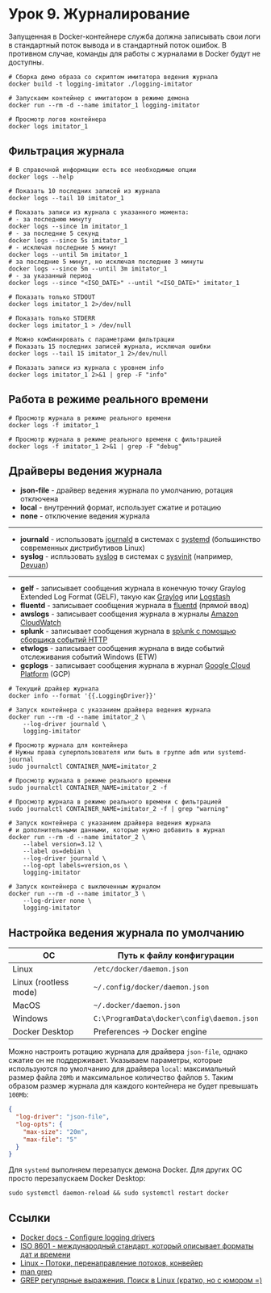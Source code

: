 # Урок 9. Журналирование

Запущенная в Docker-контейнере служба должна записывать свои логи в стандартный поток вывода и в стандартный поток ошибок.
В противном случае, команды для работы с журналами в Docker будут не доступны.

```shell
# Сборка демо образа со скриптом имитатора ведения журнала
docker build -t logging-imitator ./logging-imitator

# Запускаем контейнер с имитатором в режиме демона
docker run --rm -d --name imitator_1 logging-imitator

# Просмотр логов контейнера
docker logs imitator_1
```

## Фильтрация журнала

```shell
# В справочной информации есть все необходимые опции
docker logs --help

# Показать 10 последних записей из журнала
docker logs --tail 10 imitator_1

# Показать записи из журнала с указанного момента:
# - за последнюю минуту
docker logs --since 1m imitator_1
# - за последние 5 секунд
docker logs --since 5s imitator_1
# - исключая последние 5 минут
docker logs --until 5m imitator_1
# за последние 5 минут, но исключая последние 3 минуты
docker logs --since 5m --until 3m imitator_1
# - за указанный период
docker logs --since "<ISO_DATE>" --until "<ISO_DATE>" imitator_1

# Показать только STDOUT
docker logs imitator_1 2>/dev/null

# Показать только STDERR
docker logs imitator_1 > /dev/null

# Можно комбинировать с параметрами фильтрации
# Показать 15 последних записей журнала, исключая ошибки
docker logs --tail 15 imitator_1 2>/dev/null

# Показать записи из журнала с уровнем info
docker logs imitator_1 2>&1 | grep -F "info"
```

## Работа в режиме реального времени

```shell
# Просмотр журнала в режиме реального времени
docker logs -f imitator_1

# Просмотр журнала в режиме реального времени с фильтрацией
docker logs -f imitator_1 2>&1 | grep -F "debug"
```

## Драйверы ведения журнала

* **json-file** - драйвер ведения журнала по умолчанию, ротация отключена
* **local** - внутренний формат, использует сжатие и ротацию
* **none** - отключение ведения журнала

<hr>

* **journald** - использовать [journald](https://sysadmin.pm/journald-journalctl/) в системах с [systemd](https://ru.wikipedia.org/wiki/Systemd)
  (большинство современных дистрибутивов Linux)
* **syslog** - испльзовать [syslog](https://ru.wikipedia.org/wiki/Syslog) в системах с [sysvinit](https://ru.wikipedia.org/wiki/Init)
  (например, [Devuan](https://www.devuan.org/))

<hr>

* **gelf** - записывает сообщения журнала в конечную точку Graylog Extended Log Format (GELF),
  такую как [Graylog](https://www.graylog.org/) или [Logstash](https://www.elastic.co/products/logstash)
* **fluentd** - записывает сообщения журнала в [fluentd](https://www.fluentd.org/) (прямой ввод)
* **awslogs** - записывает сообщения журнала в журналы [Amazon CloudWatch](https://aws.amazon.com/cloudwatch/details/#log-monitoring)
* **splunk** - записывает сообщения журнала в [splunk с помощью сборщика событий HTTP](https://dev.splunk.com/enterprise/docs/devtools/httpeventcollector/)
* **etwlogs** - записывает сообщения журнала в виде событий отслеживания событий Windows (ETW)
* **gcplogs** - записывает сообщения журнала в журнал [Google Cloud Platform](https://cloud.google.com/logging/docs/) (GCP)

```shell
# Текущий драйвер журнала
docker info --format '{{.LoggingDriver}}'

# Запуск контейнера с указанием драйвера ведения журнала
docker run --rm -d --name imitator_2 \
    --log-driver journald \
    logging-imitator

# Просмотр журнала для контейнера
# Нужны права суперпользователя или быть в группе adm или systemd-journal
sudo journalctl CONTAINER_NAME=imitator_2

# Просмотр журнала в режиме реального времени
sudo journalctl CONTAINER_NAME=imitator_2 -f

# Просмотр журнала в режиме реального времени с фильтрацией
sudo journalctl CONTAINER_NAME=imitator_2 -f | grep "warning"

# Запуск контейнера с указанием драйвера ведения журнала
# и дополнительными данными, которые нужно добавить в журнал
docker run --rm -d --name imitator_2 \
    --label version=3.12 \
    --label os=debian \
    --log-driver journald \
    --log-opt labels=version,os \
    logging-imitator

# Запуск контейнера с выключенным журналом
docker run --rm -d --name imitator_3 \
    --log-driver none \
    logging-imitator
```

## Настройка ведения журнала по умолчанию

| ОС                    | Путь к файлу конфигурации                   |
| --------------------- | ------------------------------------------- |
| Linux                 | `/etc/docker/daemon.json`                   |
| Linux (rootless mode) | `~/.config/docker/daemon.json`              |
| MacOS                 | `~/.docker/daemon.json`                     |
| Windows               | `C:\ProgramData\docker\config\daemon.json`  |
| Docker Desktop        | Preferences -> Docker engine                |

Можно настроить ротацию журнала для драйвера `json-file`, однако сжатие он не поддерживает.
Указываем параметры, которые используются по умолчанию для драйвера `local`:
максимальный размер файла `20Mb` и максимальное количество файлов `5`.
Таким образом размер журнала для каждого контейнера не будет превышать `100Mb`:

```json
{
  "log-driver": "json-file",
  "log-opts": {
    "max-size": "20m",
    "max-file": "5"
  }
}
```

Для `systemd` выполняем перезапуск демона Docker.
Для других ОС просто перезапускаем Docker Desktop:

```shell
sudo systemctl daemon-reload && sudo systemctl restart docker

```

## Ссылки

* [Docker docs - Configure logging drivers](https://docs.docker.com/config/containers/logging/configure/)
* [ISO 8601 - международный стандарт, который описывает форматы дат и времени](https://en.wikipedia.org/wiki/ISO_8601)
* [Linux - Потоки, перенаправление потоков, конвейер](https://interface31.ru/tech_it/2021/10/linux---nachinayushhim-chast-7-potoki-perenapravlenie-potokov-konveyer.html)
* [man grep](https://www.man7.org/linux/man-pages/man1/grep.1.html)
* [GREP регулярные выражения. Поиск в Linux (кратко, но с юмором =)](https://www.youtube.com/watch?v=PBkJIRmWynM)
